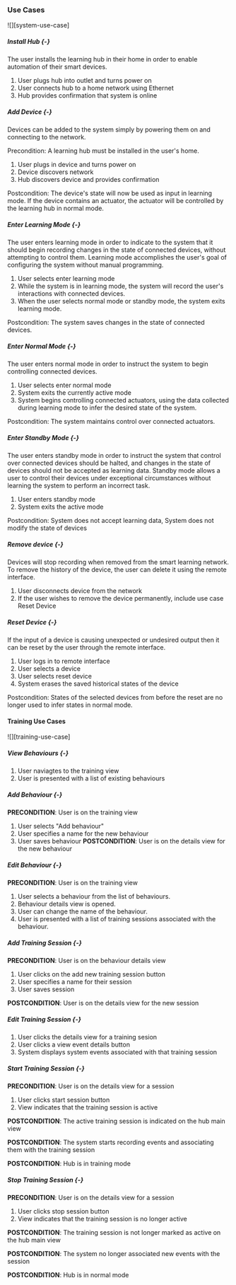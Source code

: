 ### Use Cases

![][system-use-case]

##### Install Hub {-}

The user installs the learning hub in their home in order to enable automation of their smart
devices.

1. User plugs hub into outlet and turns power on
2. User connects hub to a home network using Ethernet
3. Hub provides confirmation that system is online

##### Add Device {-}

Devices can be added to the system simply by powering them on and connecting to the network.

Precondition: A learning hub must be installed in the user's home.

1. User plugs in device and turns power on
2. Device discovers network
3. Hub discovers device and provides confirmation

Postcondition: The device's state will now be used as input in learning mode. If the device contains
an actuator, the actuator will be controlled by the learning hub in normal mode.

##### Enter Learning Mode {-}

The user enters learning mode in order to indicate to the system that it should begin recording
changes in the state of connected devices, without attempting to control them. Learning mode
accomplishes the user's goal of configuring the system without manual programming.

1. User selects enter learning mode
2. While the system is in learning mode, the system will record the user's interactions with
   connected devices.
3. When the user selects normal mode or standby mode, the system exits learning mode.

Postcondition: The system saves changes in the state of connected devices.

##### Enter Normal Mode {-}

The user enters normal mode in order to instruct the system to begin controlling connected
devices.

1. User selects enter normal mode
2. System exits the currently active mode
3. System begins controlling connected actuators, using the data collected during learning mode
   to infer the desired state of the system.

Postcondition: The system maintains control over connected actuators.

##### Enter Standby Mode {-}

The user enters standby mode in order to instruct the system that control over connected devices
should be halted, and changes in the state of devices should not be accepted as learning data.
Standby mode allows a user to control their devices under exceptional circumstances without learning
the system to perform an incorrect task.

1. User enters standby mode
2. System exits the active mode

Postcondition: System does not accept learning data, System does not modify the state of devices

##### Remove device {-}

Devices will stop recording when removed from the smart learning network. To remove the history of
the device, the user can delete it using the remote interface.

1. User disconnects device from the network
2. If the user wishes to remove the device permanently, include use case Reset Device

##### Reset Device {-}

If the input of a device is causing unexpected or undesired output then it can be reset by the user
through the remote interface.

1. User logs in to remote interface
2. User selects a device
3. User selects reset device
4. System erases the saved historical states of the device

Postcondition: States of the selected devices from before the reset are no longer used to infer
states in normal mode.

#### Training Use Cases

![][training-use-case]

##### View Behaviours {-}

1. User naviagtes to the training view
1. User is presented with a list of existing behaviours

##### Add Behaviour {-}

**PRECONDITION**: User is on the training view
1. User selects "Add behaviour"
1. User specifies a name for the new behaviour
1. User saves behaviour
**POSTCONDITION**: User is on the details view for the new behaviour

##### Edit Behaviour {-}

**PRECONDITION**: User is on the training view
1. User selects a behaviour from the list of behaviours.
1. Behaviour details view is opened.
1. User can change the name of the behaviour.
1. User is presented with a list of training sessions associated with the behaviour.

##### Add Training Session {-}

**PRECONDITION**: User is on the behaviour details view

1. User clicks on the add new training session button
1. User specifies a name for their session
1. User saves session

**POSTCONDITION**: User is on the details view for the new session

##### Edit Training Session {-}

1. User clicks the details view for a training sesion
2. User clicks a view event details button
3. System displays system events associated with that training session


##### Start Training Session {-}

**PRECONDITION**: User is on the details view for a session

1. User clicks start session button
1. View indicates that the training session is active

**POSTCONDITION**: The active training session is indicated on the hub main view

**POSTCONDITION**: The system starts recording events and associating them with the training session

**POSTCONDITION**: Hub is in training mode

##### Stop Training Session {-}

**PRECONDITION**: User is on the details view for a session

1. User clicks stop session button
1. View indicates that the training session is no longer active

**POSTCONDITION**: The training session is not longer marked as active on the hub main view

**POSTCONDITION**: The system no longer associated new events with the session

**POSTCONDITION**: Hub is in normal mode